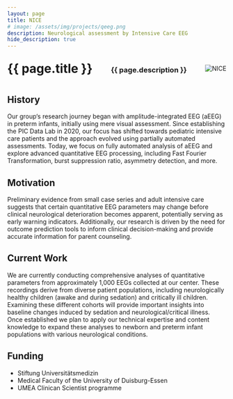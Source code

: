 ```yaml
---
layout: page
title: NICE
# image: /assets/img/projects/qeeg.png
description: Neurological assessment by Intensive Care EEG
hide_description: true
---
```

<style>

/* Container for header and image */
.header-container {
  display: flex;
  justify-content: space-between;
  align-items: center;
  margin-bottom: 20px;
}

/* Style for the corner image */
.corner-image {
  max-width: 200px;
  max-height: 150px;
  object-fit: contain;
}

/* Override default header margins */
.header-container h1 {
  margin: 0;
}

/* Hide the default page title - we'll add our own in the flex container */
.page-title {
  display: none;
}
</style>

<!-- Custom header with image aligned to title -->
<div class="header-container">
  <h1>{{ page.title }}</h1>
  <h3 class="description-subtitle">{{ page.description }}</h3>
  <img src="{{ '/assets/img/projects/qeeg.png' | relative_url }}" alt="NICE" class="corner-image">
</div>


## History
Our group‘s research journey began with amplitude-integrated EEG (aEEG) in preterm infants, initially using mere visual assessment. Since establishing the PIC Data Lab in 2020, our focus has shifted towards pediatric intensive care patients and the approach evolved using partially automated assessments. 
Today, we focus on fully automated analysis of aEEG and explore advanced quantitative EEG processing, including Fast Fourier Transformation, burst suppression ratio, asymmetry detection, and more.

## Motivation
Preliminary evidence from small case series and adult intensive care suggests that certain quantitative EEG parameters may change before clinical neurological deterioration becomes apparent, potentially serving as early warning indicators. Additionally, our research is driven by the need for outcome prediction tools to inform clinical decision-making and provide accurate information for parent counseling.

## Current Work
We are currently conducting comprehensive analyses of quantitative parameters from approximately 1,000 EEGs collected at our center. These recordings derive from diverse patient populations, including neurologically healthy children (awake and during sedation) and critically ill children. Examining these different cohorts will provide important insights into baseline changes induced by sedation and neurological/critical illness. 
Once established we plan to apply our technical expertise and content knowledge to expand these analyses to newborn and preterm infant populations with various neurological conditions.

## Funding
-	Stiftung Universitätsmedizin
-	Medical Faculty of the University of Duisburg-Essen
-	UMEA Clinican Scientist programme